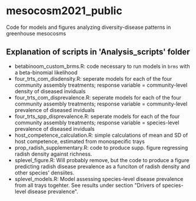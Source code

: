 # mesocosm2021_public
Code for models and figures analyzing diversity-disease patterns in greenhouse mesocosms

## Explanation of scripts in 'Analysis_scripts' folder

- betabinoom_custom_brms.R: code necessary to run models in `brms` with a beta-binomial likelihood
- four_trts_com_disdensity.R: seperate models for each of the four community assembly treatments; response variable = community-level density of diseased inviduals 
- four_trts_com_disprevalence.R: seperate models for each of the four community assembly treatments; response variable = community-level prevalence of diseased inviduals 
- four_trts_spp_disprevalence.R: seperate models for each of the four community assembly treatments; response variable = species-level prevalence of diseased inviduals 
- host_competence_calculation.R: simple calculations of mean and SD of host competence, estimated from monospecific trays
- prop_radish_supplementary.R: code to produce supp. figure regressing radish density against richness. 
- splevel_figure.R: Will probably remove, but the code to produce a figure predicting radish disease prevalence as a funciton of radish density and other species' densiites.  
- splevel_models.R: Model assessing species-level disease prevalence from all trays togehter. See results under section "Drivers of species-level disease prevalence".

